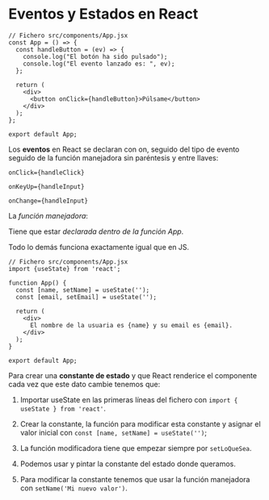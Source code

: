 # Eventos y Estados en React

```
// Fichero src/components/App.jsx
const App = () => {
  const handleButton = (ev) => {
    console.log("El botón ha sido pulsado");
    console.log("El evento lanzado es: ", ev);
  };

  return (
    <div>
      <button onClick={handleButton}>Púlsame</button>
    </div>
  );
};

export default App;
```

Los **eventos** en React se declaran con on, seguido del tipo de evento seguido de la función manejadora sin paréntesis y entre llaves:

`onClick={handleClick}`

`onKeyUp={handleInput}`

`onChange={handleInput}`

La _función manejadora_:

Tiene que estar _declarada dentro de la función App_.

Todo lo demás funciona exactamente igual que en JS.

```
// Fichero src/components/App.jsx
import {useState} from 'react';

function App() {
  const [name, setName] = useState('');
  const [email, setEmail] = useState('');

  return (
    <div>
      El nombre de la usuaria es {name} y su email es {email}.
    </div>
  );
}

export default App;
```

Para crear una **constante de estado** y que React renderice el componente cada vez que este dato cambie tenemos que:

1. Importar useState en las primeras líneas del fichero con `import { useState } from 'react'`.

2. Crear la constante, la función para modificar esta constante y asignar el valor inicial con `const [name, setName] = useState('')`;

3. La función modificadora tiene que empezar siempre por `setLoQueSea`.

4. Podemos usar y pintar la constante del estado donde queramos.

5. Para modificar la constante tenemos que usar la función manejadora con `setName('Mi nuevo valor')`.
